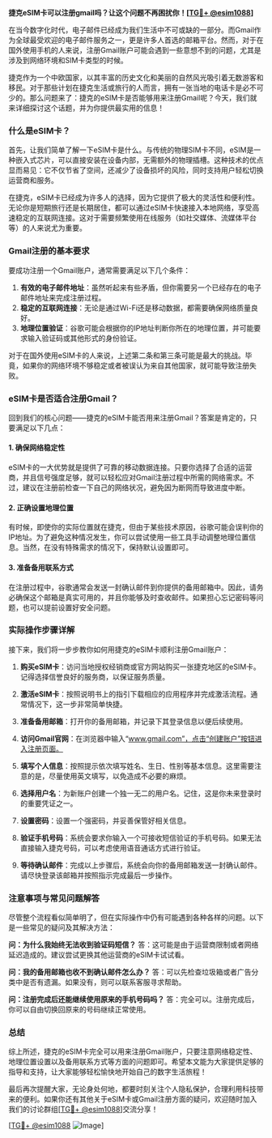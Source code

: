 **捷克eSIM卡可以注册gmail吗？让这个问题不再困扰你！[[TG💪+ @esim1088](https://t.me/s/esim1088)]**

在当今数字化时代，电子邮件已经成为我们生活中不可或缺的一部分。而Gmail作为全球最受欢迎的电子邮件服务之一，更是许多人首选的邮箱平台。然而，对于在国外使用手机的人来说，注册Gmail账户可能会遇到一些意想不到的问题，尤其是涉及到网络环境和SIM卡类型的时候。

捷克作为一个中欧国家，以其丰富的历史文化和美丽的自然风光吸引着无数游客和移民。对于那些计划在捷克生活或旅行的人而言，拥有一张当地的电话卡是必不可少的。那么问题来了：捷克的eSIM卡是否能够用来注册Gmail呢？今天，我们就来详细探讨这个话题，并为你提供最实用的信息！

### 什么是eSIM卡？

首先，让我们简单了解一下eSIM卡是什么。与传统的物理SIM卡不同，eSIM是一种嵌入式芯片，可以直接安装在设备内部，无需额外的物理插槽。这种技术的优点显而易见：它不仅节省了空间，还减少了设备损坏的风险，同时支持用户轻松切换运营商和服务。

在捷克，eSIM卡已经成为许多人的选择，因为它提供了极大的灵活性和便利性。无论你是短期旅行还是长期居住，都可以通过eSIM卡快速接入本地网络，享受高速稳定的互联网连接。这对于需要频繁使用在线服务（如社交媒体、流媒体平台等）的人来说尤为重要。

### Gmail注册的基本要求

要成功注册一个Gmail账户，通常需要满足以下几个条件：

1. **有效的电子邮件地址**：虽然听起来有些矛盾，但你需要另一个已经存在的电子邮件地址来完成注册过程。
2. **稳定的互联网连接**：无论是通过Wi-Fi还是移动数据，都需要确保网络质量良好。
3. **地理位置验证**：谷歌可能会根据你的IP地址判断你所在的地理位置，并可能要求输入验证码或其他形式的身份验证。

对于在国外使用eSIM卡的人来说，上述第二条和第三条可能是最大的挑战。毕竟，如果你的网络环境不够稳定或者被误认为来自其他国家，就可能导致注册失败。

### eSIM卡是否适合注册Gmail？

回到我们的核心问题——捷克的eSIM卡能否用来注册Gmail？答案是肯定的，只要满足以下几点：

#### 1. 确保网络稳定性
eSIM卡的一大优势就是提供了可靠的移动数据连接。只要你选择了合适的运营商，并且信号强度足够，就可以轻松应对Gmail注册过程中所需的网络需求。不过，建议在注册前检查一下自己的网络状况，避免因为断网而导致进度中断。

#### 2. 正确设置地理位置
有时候，即使你的实际位置就在捷克，但由于某些技术原因，谷歌可能会误判你的IP地址。为了避免这种情况发生，你可以尝试使用一些工具手动调整地理位置信息。当然，在没有特殊需求的情况下，保持默认设置即可。

#### 3. 准备备用联系方式
在注册过程中，谷歌通常会发送一封确认邮件到你提供的备用邮箱中。因此，请务必确保这个邮箱是真实可用的，并且你能够及时查收邮件。如果担心忘记密码等问题，也可以提前设置好安全问题。

### 实际操作步骤详解

接下来，我们将一步步教你如何用捷克的eSIM卡顺利注册Gmail账户：

1. **购买eSIM卡**：访问当地授权经销商或官方网站购买一张捷克地区的eSIM卡。记得选择信誉良好的服务商，以保证服务质量。
   
2. **激活eSIM卡**：按照说明书上的指引下载相应的应用程序并完成激活流程。通常情况下，这一步非常简单快捷。

3. **准备备用邮箱**：打开你的备用邮箱，并记录下其登录信息以便后续使用。

4. **访问Gmail官网**：在浏览器中输入“www.gmail.com”，点击“创建账户”按钮进入注册页面。

5. **填写个人信息**：按照提示依次填写姓名、生日、性别等基本信息。这里需要注意的是，尽量使用英文填写，以免造成不必要的麻烦。

6. **选择用户名**：为新账户创建一个独一无二的用户名。记住，这是你未来登录时的重要凭证之一。

7. **设置密码**：设置一个强密码，并妥善保管好相关信息。

8. **验证手机号码**：系统会要求你输入一个可接收短信验证的手机号码。如果无法直接输入捷克号码，可以考虑使用语音通话方式进行验证。

9. **等待确认邮件**：完成以上步骤后，系统会向你的备用邮箱发送一封确认邮件。请尽快登录该邮箱并按照指示完成最后一步操作。

### 注意事项与常见问题解答

尽管整个流程看似简单明了，但在实际操作中仍有可能遇到各种各样的问题。以下是一些常见的疑问及其解决方法：

**问：为什么我始终无法收到验证码短信？**
答：这可能是由于运营商限制或者网络延迟造成的。建议尝试更换其他运营商的eSIM卡试试看。

**问：我的备用邮箱也收不到确认邮件怎么办？**
答：可以先检查垃圾箱或者广告分类中是否有遗漏。如果没有，则可以联系客服寻求帮助。

**问：注册完成后还能继续使用原来的手机号码吗？**
答：完全可以。注册完成后，你可以自由切换回原来的号码继续正常使用。

### 总结

综上所述，捷克的eSIM卡完全可以用来注册Gmail账户，只要注意网络稳定性、地理位置设置以及备用联系方式等方面的问题即可。希望本文能为大家提供足够的指导和支持，让大家能够轻松愉快地开始自己的数字生活旅程！

最后再次提醒大家，无论身处何地，都要时刻关注个人隐私保护，合理利用科技带来的便利。如果你还有其他关于eSIM卡或Gmail注册方面的疑问，欢迎随时加入我们的讨论群组[[TG💪+ @esim1088](https://t.me/s/esim1088)]交流分享！

[[TG💪+ @esim1088](https://t.me/s/esim1088) ![Image](https://i.postimg.cc/4NQfJmqS/Snipaste-2025-05-13-00-14-12.png)]